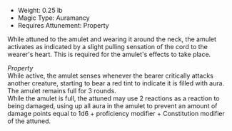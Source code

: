- Weight: 0.25 lb
- Magic Type: Auramancy
- Requires Attunement: Property
 
While attuned to the amulet and wearing it around the neck, the amulet activates as indicated by a slight pulling sensation of the cord to the wearer's heart. This is required for the amulet's effects to take place.
 
_Property_  
While active, the amulet senses whenever the bearer critically attacks another creature, starting to bear a red tint to indicate it is filled with aura. The amulet remains full for 3 rounds.  
While the amulet is full, the attuned may use 2 reactions as a reaction to being damaged, using up all aura in the amulet to prevent an amount of damage points equal to 1d6 + proficiency modifier + Constitution modifier of the attuned.